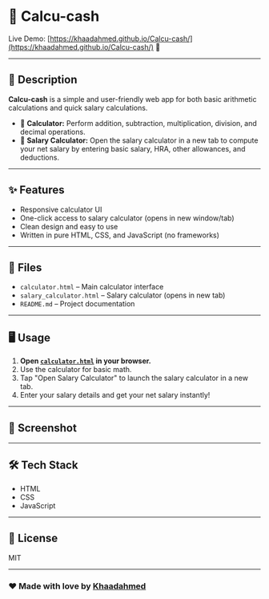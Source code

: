 # 🧮 Calcu-cash

Live Demo: [https://khaadahmed.github.io/Calcu-cash/](https://khaadahmed.github.io/Calcu-cash/) 🚀

---

## 🧾 Description

**Calcu-cash** is a simple and user-friendly web app for both basic arithmetic calculations and quick salary calculations.  
- 🧮 **Calculator:** Perform addition, subtraction, multiplication, division, and decimal operations.  
- 💼 **Salary Calculator:** Open the salary calculator in a new tab to compute your net salary by entering basic salary, HRA, other allowances, and deductions.

---

## ✨ Features

- Responsive calculator UI
- One-click access to salary calculator (opens in new window/tab)
- Clean design and easy to use
- Written in pure HTML, CSS, and JavaScript (no frameworks)

---

## 📂 Files

- `calculator.html` – Main calculator interface
- `salary_calculator.html` – Salary calculator (opens in new tab)
- `README.md` – Project documentation

---

## 🖥️ Usage

1. **Open [`calculator.html`](https://khaadahmed.github.io/Calcu-cash/) in your browser.**
2. Use the calculator for basic math.
3. Tap "Open Salary Calculator" to launch the salary calculator in a new tab.
4. Enter your salary details and get your net salary instantly!

---

## 📸 Screenshot

<!-- You can add your screenshot here if available -->
<!-- ![Screenshot](screenshot.png) -->

---

## 🛠 Tech Stack

- HTML
- CSS
- JavaScript

---

## 📄 License

MIT

---
### ❤️ Made with love by [Khaadahmed](https://github.com/Khaadahmed)
